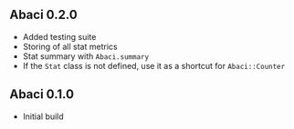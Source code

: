 ## Abaci 0.2.0

* Added testing suite
* Storing of all stat metrics
* Stat summary with `Abaci.summary`
* If the `Stat` class is not defined, use it as a shortcut for `Abaci::Counter`

## Abaci 0.1.0

* Initial build